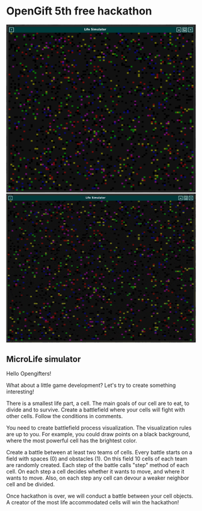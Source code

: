 # OpenGift 5th free hackathon

![Screenshot](./life.png)
![Gif](./action.gif)

## MicroLife simulator

Hello Opengifters!

What about a little game development? Let's try to create something interesting!

There is a smallest life part, a cell. The main goals of our cell are to eat, to
divide and to survive. Create a battlefield where your cells will fight with
other cells. Follow the conditions in comments.

You need to create battlefield process visualization. The visualization rules
are up to you. For example, you could draw points on a black background, where
the most powerful cell has the brightest color.

Create a battle between at least two teams of cells. Every battle starts on a
field with spaces (0) and obstacles (1). On this field 10 cells of each team are
randomly created. Each step of the battle calls "step" method of each cell. On
each step a cell decides whether it wants to move, and where it wants to move.
Also, on each step any cell can devour a weaker neighbor cell and be divided.

Once hackathon is over, we will conduct a battle between your cell objects. A
creator of the most life accommodated cells will win the hackathon!
